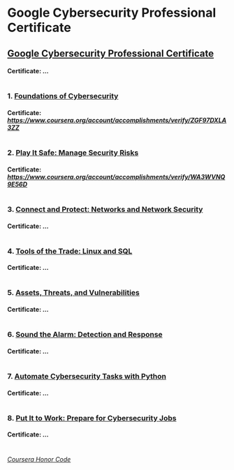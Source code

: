 # Google Cybersecurity Professional Certificate


## [Google Cybersecurity Professional Certificate](https://www.coursera.org/professional-certificates/google-cybersecurity)
####    **Certificate:** _..._
#

### 1. [Foundations of Cybersecurity](https://www.coursera.org/learn/foundations-of-cybersecurity?specialization=google-cybersecurity)

####    **Certificate:** _https://www.coursera.org/account/accomplishments/verify/ZGF97DXLA3ZZ_
#
### 2. [Play It Safe: Manage Security Risks](https://www.coursera.org/learn/manage-security-risks?specialization=google-cybersecurity)

####    **Certificate:** _https://www.coursera.org/account/accomplishments/verify/WA3WVNQ9E56D_
#   
### 3. [Connect and Protect: Networks and Network Security](https://www.coursera.org/learn/networks-and-network-security?specialization=google-cybersecurity)

####    **Certificate:** _..._
#   
### 4. [Tools of the Trade: Linux and SQL](https://www.coursera.org/learn/linux-and-sql?specialization=google-cybersecurity)

####    **Certificate:** _..._
#
### 5. [Assets, Threats, and Vulnerabilities](https://www.coursera.org/learn/assets-threats-and-vulnerabilities?specialization=google-cybersecurity)

####    **Certificate:** _..._
#
### 6. [Sound the Alarm: Detection and Response](https://www.coursera.org/learn/detection-and-response?specialization=google-cybersecurity)

####    **Certificate:** _..._
#
### 7. [Automate Cybersecurity Tasks with Python](https://www.coursera.org/learn/automate-cybersecurity-tasks-with-python?specialization=google-cybersecurity)

####    **Certificate:** _..._
#
### 8. [Put It to Work: Prepare for Cybersecurity Jobs](https://www.coursera.org/learn/prepare-for-cybersecurity-jobs?specialization=google-cybersecurity)

####    **Certificate:** _..._
#


[*Coursera Honor Code*](https://www.coursera.support/s/article/209818863-Coursera-Honor-Code?language=en_US)
